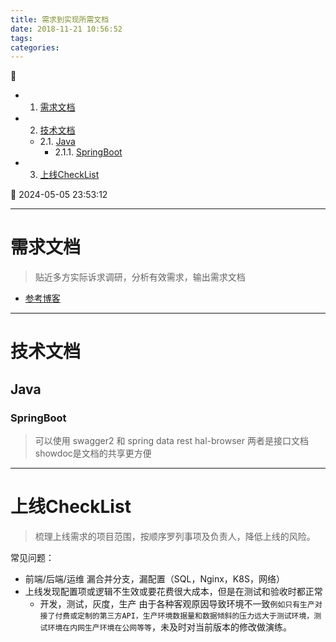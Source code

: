 ```yaml
---
title: 需求到实现所需文档
date: 2018-11-21 10:56:52
tags: 
categories: 
---
```


💠

- 1. [需求文档](#需求文档)
- 2. [技术文档](#技术文档)
    - 2.1. [Java](#java)
        - 2.1.1. [SpringBoot](#springboot)
- 3. [上线CheckList](#上线checklist)

💠 2024-05-05 23:53:12
****************************************
# 需求文档
> 贴近多方实际诉求调研，分析有效需求，输出需求文档

- [参考博客](http://www.kejilie.com/woshipm/article/6Bri6b.html)


***********************
# 技术文档
## Java
### SpringBoot
> 可以使用 swagger2 和 spring data rest hal-browser 两者是接口文档  
showdoc是文档的共享更方便


************************

# 上线CheckList
> 梳理上线需求的项目范围，按顺序罗列事项及负责人，降低上线的风险。

常见问题：
- 前端/后端/运维 漏合并分支，漏配置（SQL，Nginx，K8S，网络）
- 上线发现配置项或逻辑不生效或要花费很大成本，但是在测试和验收时都正常
    - 开发，测试，灰度，生产 由于各种客观原因导致环境不一致`例如只有生产对接了付费或定制的第三方API，生产环境数据量和数据倾斜的压力远大于测试环境，测试环境在内网生产环境在公网等等`，未及时对当前版本的修改做演练。

